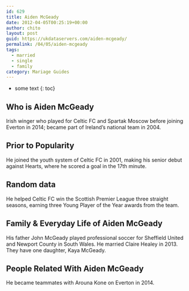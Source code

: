 ```yaml
---
id: 629
title: Aiden McGeady
date: 2012-04-05T00:25:19+00:00
author: chito
layout: post
guid: https://ukdataservers.com/aiden-mcgeady/
permalink: /04/05/aiden-mcgeady  
tags:
  - married
  - single
  - family
category: Mariage Guides
---
```


* some text
{: toc}


## Who is  Aiden McGeady
                  
                  
                  
Irish winger who played for Celtic FC and Spartak Moscow before joining Everton in 2014; became part of Ireland&#8217;s national team in 2004.
                  
                
                
                
## Prior to Popularity 
                  
                  
                  
He joined the youth system of Celtic FC in 2001, making his senior debut against Hearts, where he scored a goal in the 17th minute.
                  
                
                
                
## Random data 
                  
                  
                  
He helped Celtic FC win the Scottish Premier League three straight seasons, earning three Young Player of the Year awards from the team.
                  
                
                
                
## Family & Everyday Life of Aiden McGeady
                  
                  
                  
His father John McGeady played professional soccer for Sheffield United and Newport County in South Wales. He married Claire Healey in 2013. They have one daughter, Kaya McGeady. 
                  
                
                
                
## People Related With  Aiden McGeady
                  
                  
                  
He became teammates with Arouna Kone on Everton in 2014.
                  
                
              
            
          
          
          
    
    
  

